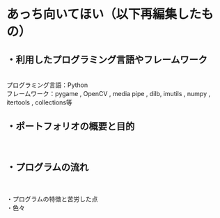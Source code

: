 # あっち向いてほい（以下再編集したもの）


・利用したプログラミング言語やフレームワーク
----------------------------------------------------
<br>
プログラミング言語：Python
<br>
フレームワーク：pygame , OpenCV , media pipe , dilb, imutils , numpy , itertools , collections等


・ポートフォリオの概要と目的
----------------------------------------------------
<br>






・プログラムの流れ
----------------------------------------------------
<br>







・プログラムの特徴と苦労した点
<br>
・色々

